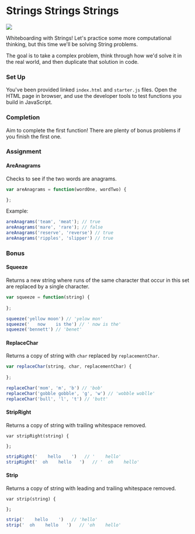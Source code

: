 # Strings Strings Strings

![](https://media.giphy.com/media/UWgGoYv5aJF4c/giphy.gif)

Whiteboarding with Strings! Let's practice some more computational thinking, but this time we'll be solving String problems.

The goal is to take a complex problem, think through how we'd solve it in the real world, and then duplicate that solution in code.

### Set Up

You've been provided linked `index.html` and `starter.js` files. Open the HTML page in browser, and use the developer tools to test functions you build in JavaScript.

### Completion

Aim to complete the first function! There are plenty of bonus problems if you finish the first one.

### Assignment

#### AreAnagrams

Checks to see if the two words are anagrams.

```javascript
var areAnagrams = function(wordOne, wordTwo) {

};
```

Example:
```javascript
areAnagrams('team', 'meat'); // true
areAnagrams('mare', 'rare'); // false
areAnagrams('reserve', 'reverse') // true
areAnagrams('ripples', 'slipper') // true
```

### Bonus

#### Squeeze

Returns a new string where runs of the same character that occur in this set are replaced by a single character.

```javascript
var squeeze = function(string) {
  
};
```

```javascript
squeeze('yellow moon') // 'yelow mon'
squeeze('   now    is the') // ' now is the'
squeeze('bennett') // 'benet'
```

#### ReplaceChar

Returns a copy of string with `char` replaced by `replacementChar`.

```javascript
var replaceChar(string, char, replacementChar) {
  
};
```

```javascript
replaceChar('mom', 'm', 'b') // 'bob'
replaceChar('gobble gobble', 'g', 'w') // 'wobble woblle'
replaceChar('bull', 'l', 't') // 'butt'
```
#### StripRight

Returns a copy of string with trailing whitespace removed.

```
var stripRight(string) {
  
};
```

```javascript
stripRight('    hello    ')   // '    hello'
stripRight('  oh    hello   ')   // '  oh    hello'
```

#### Strip

Returns a copy of string with leading and trailing whitespace removed.

```
var strip(string) {
  
};
```

```javascript
strip('    hello    ')   // 'hello'
strip('  oh    hello   ')   // 'oh    hello'
```